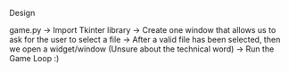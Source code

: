 Design

game.py
    -> Import Tkinter library
    -> Create one window that allows us to ask for the user to select a file
    -> After a valid file has been selected, then we open a widget/window (Unsure about the technical word)
    -> Run the Game Loop :)
